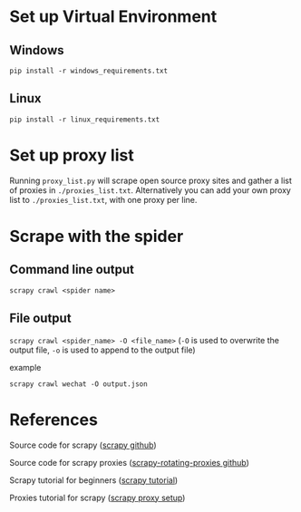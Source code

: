 # Set up Virtual Environment
## Windows
`pip install -r windows_requirements.txt`
## Linux
`pip install -r linux_requirements.txt`

# Set up proxy list
Running `proxy_list.py` will scrape open source proxy sites and gather a list of proxies in `./proxies_list.txt`. Alternatively you can add your own proxy list to `./proxies_list.txt`, with one proxy per line.

# Scrape with the spider
## Command line output
`scrapy crawl <spider name>`
## File output
`scrapy crawl <spider_name> -O <file_name>` (`-O` is used to overwrite the output file, `-o` is used to append to the output file)

example

`scrapy crawl wechat -O output.json`

# References
Source code for scrapy ([scrapy github](https://github.com/scrapy/scrapy/tree/master))

Source code for scrapy proxies ([scrapy-rotating-proxies github](https://github.com/TeamHG-Memex/scrapy-rotating-proxies))

Scrapy tutorial for beginners ([scrapy tutorial](https://www.youtube.com/watch?v=s4jtkzHhLzY&t=738s))

Proxies tutorial for scrapy ([scrapy proxy setup](https://www.youtube.com/watch?v=rAPS9yybGSs&list=PLBs3kUf0HmnD6-Hn41yQUJJ1_hHVrxxik&index=2))